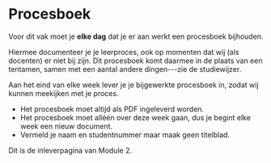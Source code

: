 # Procesboek

Voor dit vak moet je **elke dag** dat je er aan werkt een procesboek bijhouden.

Hiermee documenteer je je leerproces, ook op momenten dat wij (als docenten) er niet bij zijn. Dit procesboek komt daarmee in de plaats van een tentamen, samen met een aantal andere dingen---zie de studiewijzer.

Aan het eind van elke week lever je je bijgewerkte procesboek in, zodat wij kunnen meekijken met je proces.

- Het procesboek moet altijd als PDF ingeleverd worden.
- Het procesboek moet alléén over deze week gaan, dus je begint elke week een nieuw document.
- Vermeld je naam en studentnummer maar maak geen titelblad.

Dit is de inleverpagina van Module 2.

